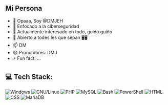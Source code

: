 ## Mi Persona

- 👋 Opaaa, Soy @DMJEH
- 👀 Enfocado a la ciberseguridad
- 🌱 Actualmente interesado en todo, guiño guiño
- 💞️ Abierto a todes les que sepan 🖥️🖥️
- 📫 DM
- 😄 Pronombres: DMJ
- ⚡ Fun fact: ...

## 💻 Tech Stack:

![Windows](https://img.shields.io/badge/-Windows-0078D6?logo=windows&logoColor=white&style=for-the-badge)
![GNU/Linux](https://img.shields.io/badge/-GNU/Linux-FCC624?logo=linux&logoColor=black&style=for-the-badge)
![PHP](https://img.shields.io/badge/-PHP-777BB4?logo=php&logoColor=white&style=for-the-badge)
![MySQL](https://img.shields.io/badge/-MySQL-4479A1?logo=mysql&logoColor=white&style=for-the-badge)
![Bash](https://img.shields.io/badge/-Bash-4EAA25?logo=gnubash&logoColor=white&style=for-the-badge)
![PowerShell](https://img.shields.io/badge/-PowerShell-5391FE?logo=powershell&logoColor=white&style=for-the-badge)
![HTML](https://img.shields.io/badge/-HTML5-E34F26?logo=html5&logoColor=white&style=for-the-badge)
![CSS](https://img.shields.io/badge/-CSS3-1572B6?logo=css3&logoColor=white&style=for-the-badge)
![MariaDB](https://img.shields.io/badge/-MariaDB-003545?logo=mariadb&logoColor=white&style=for-the-badge)

<!---
DMJEH/DMJEH is a ✨ special ✨ repository because its `README.md` (this file) appears on your GitHub profile.
You can click the Preview link to take a look at your changes.
--->
